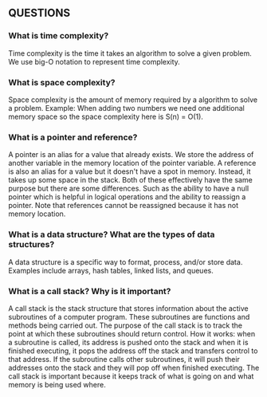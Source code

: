 ## QUESTIONS

### What is time complexity?

Time complexity is the time it takes an algorithm to solve a given problem. We use big-O notation to represent time complexity.

### What is space complexity?

Space complexity is the amount of memory required by a algorithm to solve a problem. Example: When adding two numbers we need one additional memory space so the space complexity here is S(n) = O(1).

### What is a pointer and reference?

A pointer is an alias for a value that already exists. We store the address of another variable in the memory location of the pointer variable. A reference is also an alias for a value but it doesn't have a spot in memory. Instead, it takes up some space in the stack. Both of these effectively have the same purpose but there are some differences. Such as the ability to have a null pointer which is helpful in logical operations and the ability to reassign a pointer. Note that references cannot be reassigned because it has not memory location.

### What is a data structure? What are the types of data structures?

A data structure is a specific way to format, process, and/or store data. Examples include arrays, hash tables, linked lists, and queues.

### What is a call stack? Why is it important?

A call stack is the stack structure that stores information about the active subroutines of a computer program. These subroutines are functions and methods being carried out. The purpose of the call stack is to track the point at which these subroutines should return control. How it works: when a subroutine is called, its address is pushed onto the stack and when it is finished executing, it pops the address off the stack and transfers control to that address. If the subroutine calls other subroutines, it will push their addresses onto the stack and they will pop off when finished executing. The call stack is important because it keeps track of what is going on and what memory is being used where.
